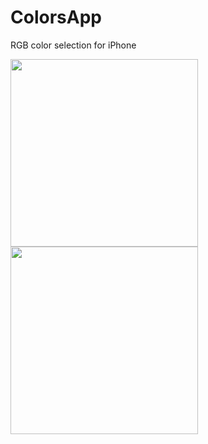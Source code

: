 ColorsApp
=========

RGB color selection for iPhone

<img src="https://raw.githubusercontent.com/martynchamberlin/colors/master/offline/screenshot.png" width="300"> <img src="https://raw.githubusercontent.com/martynchamberlin/colors/master/offline/screenshot-1.png" width="300">
